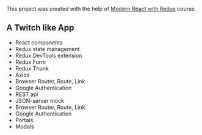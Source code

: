 This project was created with the help of [Modern React with Redux](https://www.udemy.com/course/react-redux/) course.

## A Twitch like App

- React components
- Redux state management
- Redux DevTools extension
- Redux Form
- Redux Thunk
- Axios
- Browser Router, Route, Link
- Google Authentication
- REST api
- JSON-server mock
- Browser Router, Route, Link
- Google Authentication
- Portals
- Modals
